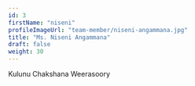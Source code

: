 ```yaml
---
id: 3
firstName: "niseni"
profileImageUrl: "team-member/niseni-angammana.jpg"
title: "Ms. Niseni Angammana"
draft: false
weight: 30
---
```

Kulunu Chakshana Weerasoory